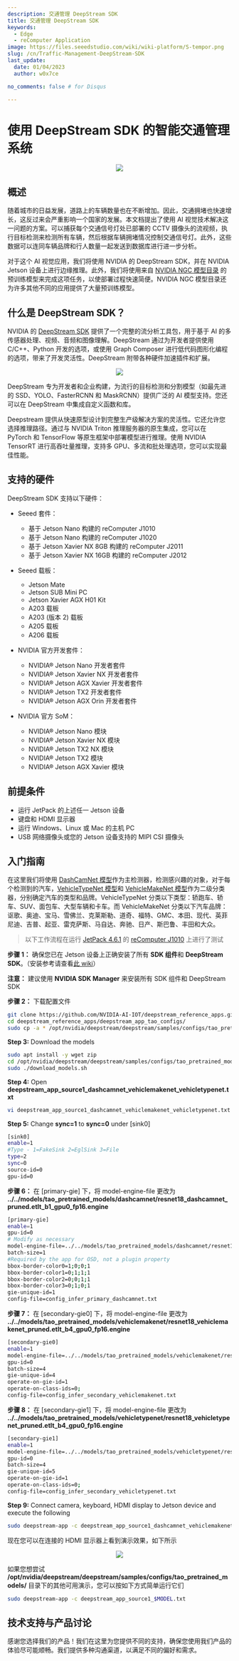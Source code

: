 ```yaml
---
description: 交通管理 DeepStream SDK
title: 交通管理 DeepStream SDK
keywords:
  - Edge
  - reComputer Application
image: https://files.seeedstudio.com/wiki/wiki-platform/S-tempor.png
slug: /cn/Traffic-Management-DeepStream-SDK
last_update:
  date: 01/04/2023
  author: w0x7ce

no_comments: false # for Disqus

---
```


# 使用 DeepStream SDK 的智能交通管理系统

<div align="center"><img width={1000} src="https://files.seeedstudio.com/wiki/DeepStream/demo-optimized.gif" /></div>

## 概述

随着城市的日益发展，道路上的车辆数量也在不断增加。因此，交通拥堵也快速增长，这反过来会严重影响一个国家的发展。本文档提出了使用 AI 视觉技术解决这一问题的方案。可以捕获每个交通信号灯处已部署的 CCTV 摄像头的流视频，执行目标检测来检测所有车辆，然后根据车辆拥堵情况控制交通信号灯。此外，这些数据可以连同车辆品牌和行人数量一起发送到数据库进行进一步分析。

对于这个 AI 视觉应用，我们将使用 NVIDIA 的 DeepStream SDK，并在 NVIDIA Jetson 设备上进行边缘推理。此外，我们将使用来自 [NVIDIA NGC 模型目录](https://catalog.ngc.nvidia.com/models) 的预训练模型来完成这项任务，以使部署过程快速简便。NVIDIA NGC 模型目录还为许多其他不同的应用提供了大量预训练模型。

## 什么是 DeepStream SDK？

NVIDIA 的 [DeepStream SDK](https://developer.nvidia.com/deepstream-sdk) 提供了一个完整的流分析工具包，用于基于 AI 的多传感器处理、视频、音频和图像理解。DeepStream 通过为开发者提供使用 C/C++、Python 开发的选项，或使用 Graph Composer 进行低代码图形化编程的选项，带来了开发灵活性。DeepStream 附带各种硬件加速插件和扩展。

<div align="center"><img width={1000} src="https://developer.nvidia.com/sites/default/files/akamai/ds-workflow.png" /></div>

DeepStream 专为开发者和企业构建，为流行的目标检测和分割模型（如最先进的 SSD、YOLO、FasterRCNN 和 MaskRCNN）提供广泛的 AI 模型支持。您还可以在 DeepStream 中集成自定义函数和库。

Deepstream 提供从快速原型设计到完整生产级解决方案的灵活性。它还允许您选择推理路径。通过与 NVIDIA Triton 推理服务器的原生集成，您可以在 PyTorch 和 TensorFlow 等原生框架中部署模型进行推理。使用 NVIDIA TensorRT 进行高吞吐量推理，支持多 GPU、多流和批处理选项，您可以实现最佳性能。

## 支持的硬件

DeepStream SDK 支持以下硬件：

- Seeed 套件：

  - 基于 Jetson Nano 构建的 reComputer J1010
  - 基于 Jetson Nano 构建的 reComputer J1020
  - 基于 Jetson Xavier NX 8GB 构建的 reComputer J2011
  - 基于 Jetson Xavier NX 16GB 构建的 reComputer J2012

- Seeed 载板：

  - Jetson Mate
  - Jetson SUB Mini PC
  - Jetson Xavier AGX H01 Kit
  - A203 载板
  - A203 (版本 2) 载板
  - A205 载板
  - A206 载板

- NVIDIA 官方开发套件：

  - NVIDIA® Jetson Nano 开发者套件
  - NVIDIA® Jetson Xavier NX 开发者套件
  - NVIDIA® Jetson AGX Xavier 开发者套件
  - NVIDIA® Jetson TX2 开发者套件
  - NVIDIA® Jetson AGX Orin 开发者套件

- NVIDIA 官方 SoM：
  
  - NVIDIA® Jetson Nano 模块
  - NVIDIA® Jetson Xavier NX 模块
  - NVIDIA® Jetson TX2 NX 模块
  - NVIDIA® Jetson TX2 模块
  - NVIDIA® Jetson AGX Xavier 模块

## 前提条件

- 运行 JetPack 的上述任一 Jetson 设备
- 键盘和 HDMI 显示器
- 运行 Windows、Linux 或 Mac 的主机 PC
- USB 网络摄像头或您的 Jetson 设备支持的 MIPI CSI 摄像头

## 入门指南

在这里我们将使用 [DashCamNet 模型](https://catalog.ngc.nvidia.com/orgs/nvidia/teams/tao/models/dashcamnet)作为主检测器，检测感兴趣的对象，对于每个检测到的汽车，[VehicleTypeNet 模型](https://catalog.ngc.nvidia.com/orgs/nvidia/teams/tao/models/vehicletypenet)和 [VehicleMakeNet 模型](https://catalog.ngc.nvidia.com/orgs/nvidia/teams/tao/models/vehiclemakenet)作为二级分类器，分别确定汽车的类型和品牌。VehicleTypeNet 分类以下类型：轿跑车、轿车、SUV、面包车、大型车辆和卡车。而 VehicleMakeNet 分类以下汽车品牌：讴歌、奥迪、宝马、雪佛兰、克莱斯勒、道奇、福特、GMC、本田、现代、英菲尼迪、吉普、起亚、雷克萨斯、马自达、奔驰、日产、斯巴鲁、丰田和大众。

> 以下工作流程在运行 [JetPack 4.6.1](https://developer.nvidia.com/embedded/jetpack-sdk-461) 的 [reComputer J1010](https://www.seeedstudio.com/Jetson-10-1-H0-p-5335.html) 上进行了测试

**步骤 1：** 确保您已在 Jetson 设备上正确安装了所有 **SDK 组件**和 **DeepStream SDK**。（安装参考请查看[此 wiki](https://wiki.seeedstudio.com/reComputer_J1020_A206_Flash_JetPack/)）

**注意：** 建议使用 **NVIDIA SDK Manager** 来安装所有 SDK 组件和 DeepStream SDK

**步骤 2：** 下载配置文件

```sh
git clone https://github.com/NVIDIA-AI-IOT/deepstream_reference_apps.git
cd deepstream_reference_apps/deepstream_app_tao_configs/
sudo cp -a * /opt/nvidia/deepstream/deepstream/samples/configs/tao_pretrained_models/
```

**Step 3:** Download the models

```sh
sudo apt install -y wget zip
cd /opt/nvidia/deepstream/deepstream/samples/configs/tao_pretrained_models/
sudo ./download_models.sh
```

**Step 4:** Open **deepstream_app_source1_dashcamnet_vehiclemakenet_vehicletypenet.txt**

```sh
vi deepstream_app_source1_dashcamnet_vehiclemakenet_vehicletypenet.txt
```

**Step 5:** Change **sync=1** to **sync=0** under [sink0]

```sh
[sink0]
enable=1
#Type - 1=FakeSink 2=EglSink 3=File
type=2
sync=0
source-id=0
gpu-id=0
```

**步骤 6：** 在 [primary-gie] 下，将 model-engine-file 更改为 **../../models/tao_pretrained_models/dashcamnet/resnet18_dashcamnet_pruned.etlt_b1_gpu0_fp16.engine**

```sh
[primary-gie]
enable=1
gpu-id=0
# Modify as necessary
model-engine-file=../../models/tao_pretrained_models/dashcamnet/resnet18_dashcamnet_pruned.etlt_b1_gpu0_fp16.engine
batch-size=1
#Required by the app for OSD, not a plugin property
bbox-border-color0=1;0;0;1
bbox-border-color1=0;1;1;1
bbox-border-color2=0;0;1;1
bbox-border-color3=0;1;0;1
gie-unique-id=1
config-file=config_infer_primary_dashcamnet.txt
```

**步骤 7：** 在 [secondary-gie0] 下，将 model-engine-file 更改为 **../../models/tao_pretrained_models/vehiclemakenet/resnet18_vehiclemakenet_pruned.etlt_b4_gpu0_fp16.engine**

```sh
[secondary-gie0]
enable=1
model-engine-file=../../models/tao_pretrained_models/vehiclemakenet/resnet18_vehiclemakenet_pruned.etlt_b4_gpu0_fp16.engine
gpu-id=0
batch-size=4
gie-unique-id=4
operate-on-gie-id=1
operate-on-class-ids=0;
config-file=config_infer_secondary_vehiclemakenet.txt
```

**步骤 8：** 在 [secondary-gie1] 下，将 model-engine-file 更改为 **../../models/tao_pretrained_models/vehicletypenet/resnet18_vehicletypenet_pruned.etlt_b4_gpu0_fp16.engine**

```sh
[secondary-gie1]
enable=1
model-engine-file=../../models/tao_pretrained_models/vehicletypenet/resnet18_vehicletypenet_pruned.etlt_b4_gpu0_fp16.engine
gpu-id=0
batch-size=4
gie-unique-id=5
operate-on-gie-id=1
operate-on-class-ids=0;
config-file=config_infer_secondary_vehicletypenet.txt
```

**Step 9:** Connect camera, keyboard, HDMI display to Jetson device and execute the following

```sh
sudo deepstream-app -c deepstream_app_source1_dashcamnet_vehiclemakenet_vehicletypenet.txt
```

现在您可以在连接的 HDMI 显示器上看到演示效果，如下所示

<div align="center"><img width={1000} src="https://files.seeedstudio.com/wiki/DeepStream/demo-optimized.gif" /></div>

如果您想尝试 **/opt/nvidia/deepstream/deepstream/samples/configs/tao_pretrained_models/** 目录下的其他可用演示，您可以按如下方式简单运行它们

```sh
sudo deepstream-app -c deepstream_app_source1_$MODEL.txt
```

## 技术支持与产品讨论

感谢您选择我们的产品！我们在这里为您提供不同的支持，确保您使用我们产品的体验尽可能顺畅。我们提供多种沟通渠道，以满足不同的偏好和需求。

<div class="button_tech_support_container">
<a href="https://forum.seeedstudio.com/" class="button_forum"></a> 
<a href="https://www.seeedstudio.com/contacts" class="button_email"></a>
</div>

<div class="button_tech_support_container">
<a href="https://discord.gg/eWkprNDMU7" class="button_discord"></a> 
<a href="https://github.com/Seeed-Studio/wiki-documents/discussions/69" class="button_discussion"></a>
</div>
